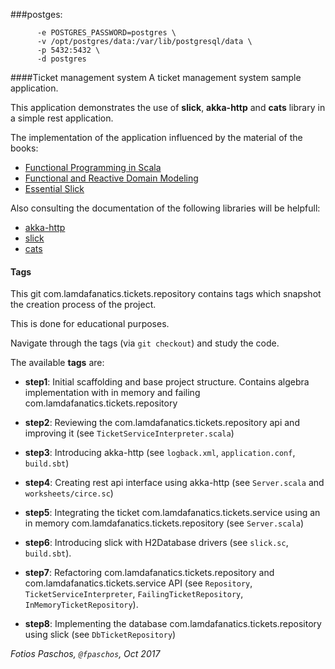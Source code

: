 ###postges:
````docker run --name postgres \                                                                                                                                    130 ↵
      -e POSTGRES_PASSWORD=postgres \
      -v /opt/postgres/data:/var/lib/postgresql/data \
      -p 5432:5432 \
      -d postgres
````

####Ticket management system 
A ticket management system sample application.

This application demonstrates the use of 
__slick__, __akka-http__ and  __cats__ library in a simple rest application.

The implementation of the application  influenced by the material of the books:
* [Functional Programming in Scala](https://www.manning.com/books/functional-programming-in-scala)
* [Functional and Reactive Domain Modeling](https://www.manning.com/books/functional-and-reactive-domain-modeling)
* [Essential Slick](http://books.underscore.io/essential-slick/essential-slick-3.html)

Also consulting the documentation of the following libraries will be helpfull:
* [akka-http](https://doc.akka.io/docs/akka-http/current/scala/http/)
* [slick](http://slick.lightbend.com/docs/)
* [cats](https://typelevel.org/cats/)
    
#### Tags
This git com.lamdafanatics.tickets.repository contains tags which snapshot the creation process of the project.

This is done for educational purposes. 

Navigate through the tags (via `git checkout`) and study the code.

The available __tags__ are:

* __step1__: Initial scaffolding and base project structure. 
Contains algebra implementation with in memory and failing com.lamdafanatics.tickets.repository

* __step2__: Reviewing the com.lamdafanatics.tickets.repository api and improving it (see `TicketServiceInterpreter.scala`)

* __step3__: Introducing akka-http (see `logback.xml`, `application.conf`, `build.sbt`)

* __step4__: Creating rest api interface  using akka-http (see `Server.scala` and `worksheets/circe.sc`) 

* __step5__: Integrating the ticket com.lamdafanatics.tickets.service using an in memory com.lamdafanatics.tickets.repository (see `Server.scala`)

* __step6__: Introducing slick with H2Database drivers (see `slick.sc`, `build.sbt`).

* __step7__: Refactoring com.lamdafanatics.tickets.repository and com.lamdafanatics.tickets.service API (see `Repository`, `TicketServiceInterpreter`, `FailingTicketRepository`, `InMemoryTicketRepository`).

* __step8__: Implementing the database com.lamdafanatics.tickets.repository using slick (see `DbTicketRepository`)

 _Fotios Paschos, `@fpaschos`, Oct 2017_